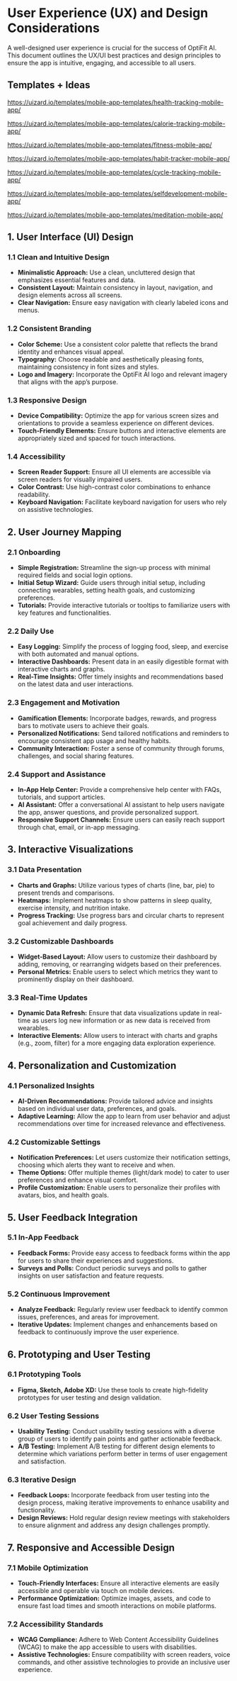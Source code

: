 # User Experience (UX) and Design Considerations

A well-designed user experience is crucial for the success of OptiFit AI. This document outlines the UX/UI best practices and design principles to ensure the app is intuitive, engaging, and accessible to all users.

## Templates + Ideas

https://uizard.io/templates/mobile-app-templates/health-tracking-mobile-app/

https://uizard.io/templates/mobile-app-templates/calorie-tracking-mobile-app/

https://uizard.io/templates/mobile-app-templates/fitness-mobile-app/

https://uizard.io/templates/mobile-app-templates/habit-tracker-mobile-app/

https://uizard.io/templates/mobile-app-templates/cycle-tracking-mobile-app/

https://uizard.io/templates/mobile-app-templates/selfdevelopment-mobile-app/

https://uizard.io/templates/mobile-app-templates/meditation-mobile-app/


## **1. User Interface (UI) Design**

### **1.1 Clean and Intuitive Design**
- **Minimalistic Approach:** Use a clean, uncluttered design that emphasizes essential features and data.
- **Consistent Layout:** Maintain consistency in layout, navigation, and design elements across all screens.
- **Clear Navigation:** Ensure easy navigation with clearly labeled icons and menus.

### **1.2 Consistent Branding**
- **Color Scheme:** Use a consistent color palette that reflects the brand identity and enhances visual appeal.
- **Typography:** Choose readable and aesthetically pleasing fonts, maintaining consistency in font sizes and styles.
- **Logo and Imagery:** Incorporate the OptiFit AI logo and relevant imagery that aligns with the app’s purpose.

### **1.3 Responsive Design**
- **Device Compatibility:** Optimize the app for various screen sizes and orientations to provide a seamless experience on different devices.
- **Touch-Friendly Elements:** Ensure buttons and interactive elements are appropriately sized and spaced for touch interactions.

### **1.4 Accessibility**
- **Screen Reader Support:** Ensure all UI elements are accessible via screen readers for visually impaired users.
- **Color Contrast:** Use high-contrast color combinations to enhance readability.
- **Keyboard Navigation:** Facilitate keyboard navigation for users who rely on assistive technologies.

## **2. User Journey Mapping**

### **2.1 Onboarding**
- **Simple Registration:** Streamline the sign-up process with minimal required fields and social login options.
- **Initial Setup Wizard:** Guide users through initial setup, including connecting wearables, setting health goals, and customizing preferences.
- **Tutorials:** Provide interactive tutorials or tooltips to familiarize users with key features and functionalities.

### **2.2 Daily Use**
- **Easy Logging:** Simplify the process of logging food, sleep, and exercise with both automated and manual options.
- **Interactive Dashboards:** Present data in an easily digestible format with interactive charts and graphs.
- **Real-Time Insights:** Offer timely insights and recommendations based on the latest data and user interactions.

### **2.3 Engagement and Motivation**
- **Gamification Elements:** Incorporate badges, rewards, and progress bars to motivate users to achieve their goals.
- **Personalized Notifications:** Send tailored notifications and reminders to encourage consistent app usage and healthy habits.
- **Community Interaction:** Foster a sense of community through forums, challenges, and social sharing features.

### **2.4 Support and Assistance**
- **In-App Help Center:** Provide a comprehensive help center with FAQs, tutorials, and support articles.
- **AI Assistant:** Offer a conversational AI assistant to help users navigate the app, answer questions, and provide personalized support.
- **Responsive Support Channels:** Ensure users can easily reach support through chat, email, or in-app messaging.

## **3. Interactive Visualizations**

### **3.1 Data Presentation**
- **Charts and Graphs:** Utilize various types of charts (line, bar, pie) to present trends and comparisons.
- **Heatmaps:** Implement heatmaps to show patterns in sleep quality, exercise intensity, and nutrition intake.
- **Progress Tracking:** Use progress bars and circular charts to represent goal achievement and daily progress.

### **3.2 Customizable Dashboards**
- **Widget-Based Layout:** Allow users to customize their dashboard by adding, removing, or rearranging widgets based on their preferences.
- **Personal Metrics:** Enable users to select which metrics they want to prominently display on their dashboard.

### **3.3 Real-Time Updates**
- **Dynamic Data Refresh:** Ensure that data visualizations update in real-time as users log new information or as new data is received from wearables.
- **Interactive Elements:** Allow users to interact with charts and graphs (e.g., zoom, filter) for a more engaging data exploration experience.

## **4. Personalization and Customization**

### **4.1 Personalized Insights**
- **AI-Driven Recommendations:** Provide tailored advice and insights based on individual user data, preferences, and goals.
- **Adaptive Learning:** Allow the app to learn from user behavior and adjust recommendations over time for increased relevance and effectiveness.

### **4.2 Customizable Settings**
- **Notification Preferences:** Let users customize their notification settings, choosing which alerts they want to receive and when.
- **Theme Options:** Offer multiple themes (light/dark mode) to cater to user preferences and enhance visual comfort.
- **Profile Customization:** Enable users to personalize their profiles with avatars, bios, and health goals.

## **5. User Feedback Integration**

### **5.1 In-App Feedback**
- **Feedback Forms:** Provide easy access to feedback forms within the app for users to share their experiences and suggestions.
- **Surveys and Polls:** Conduct periodic surveys and polls to gather insights on user satisfaction and feature requests.

### **5.2 Continuous Improvement**
- **Analyze Feedback:** Regularly review user feedback to identify common issues, preferences, and areas for improvement.
- **Iterative Updates:** Implement changes and enhancements based on feedback to continuously improve the user experience.

## **6. Prototyping and User Testing**

### **6.1 Prototyping Tools**
- **Figma, Sketch, Adobe XD:** Use these tools to create high-fidelity prototypes for user testing and design validation.

### **6.2 User Testing Sessions**
- **Usability Testing:** Conduct usability testing sessions with a diverse group of users to identify pain points and gather actionable feedback.
- **A/B Testing:** Implement A/B testing for different design elements to determine which variations perform better in terms of user engagement and satisfaction.

### **6.3 Iterative Design**
- **Feedback Loops:** Incorporate feedback from user testing into the design process, making iterative improvements to enhance usability and functionality.
- **Design Reviews:** Hold regular design review meetings with stakeholders to ensure alignment and address any design challenges promptly.

## **7. Responsive and Accessible Design**

### **7.1 Mobile Optimization**
- **Touch-Friendly Interfaces:** Ensure all interactive elements are easily accessible and operable via touch on mobile devices.
- **Performance Optimization:** Optimize images, assets, and code to ensure fast load times and smooth interactions on mobile platforms.

### **7.2 Accessibility Standards**
- **WCAG Compliance:** Adhere to Web Content Accessibility Guidelines (WCAG) to make the app accessible to users with disabilities.
- **Assistive Technologies:** Ensure compatibility with screen readers, voice commands, and other assistive technologies to provide an inclusive user experience.
